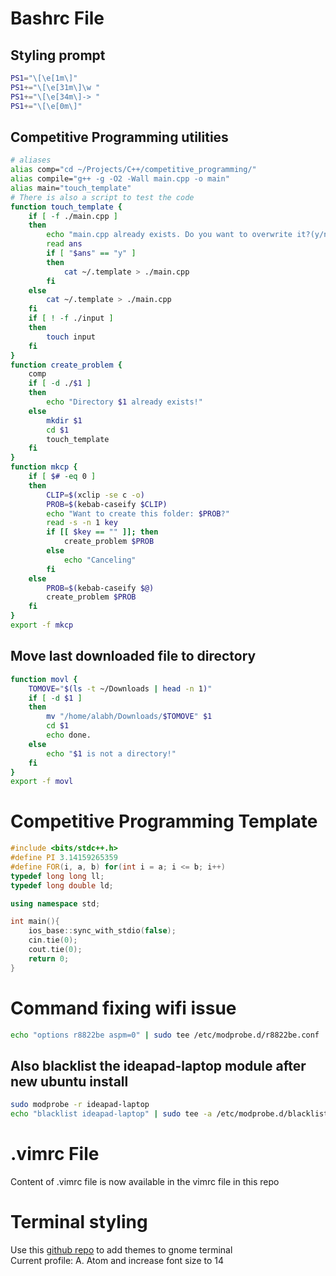 # Bashrc File
## Styling prompt
```bash
PS1="\[\e[1m\]"
PS1+="\[\e[31m\]\w "
PS1+="\[\e[34m\]-> "
PS1+="\[\e[0m\]"
```
## Competitive Programming utilities
```bash
# aliases
alias comp="cd ~/Projects/C++/competitive_programming/"
alias compile="g++ -g -O2 -Wall main.cpp -o main"
alias main="touch_template"
# There is also a script to test the code 
function touch_template {
	if [ -f ./main.cpp ]
	then
		echo "main.cpp already exists. Do you want to overwrite it?(y/n)"
		read ans
		if [ "$ans" == "y" ]
		then
			cat ~/.template > ./main.cpp
		fi
	else
		cat ~/.template > ./main.cpp
	fi
	if [ ! -f ./input ]
	then
		touch input
	fi
}
function create_problem {
	comp
	if [ -d ./$1 ]
	then
		echo "Directory $1 already exists!"
	else
		mkdir $1
		cd $1
		touch_template
	fi
}
function mkcp {
	if [ $# -eq 0 ]
	then
		CLIP=$(xclip -se c -o)
		PROB=$(kebab-caseify $CLIP)
		echo "Want to create this folder: $PROB?"
		read -s -n 1 key
		if [[ $key == "" ]]; then
			create_problem $PROB
		else
			echo "Canceling"
		fi
	else
		PROB=$(kebab-caseify $@)
		create_problem $PROB
	fi
}
export -f mkcp
```
## Move last downloaded file to directory
```bash
function movl {
	TOMOVE="$(ls -t ~/Downloads | head -n 1)"
	if [ -d $1 ]
	then
		mv "/home/alabh/Downloads/$TOMOVE" $1
		cd $1
		echo done.
	else
		echo "$1 is not a directory!"
	fi
}
export -f movl
```

# Competitive Programming Template
```c++
#include <bits/stdc++.h>
#define PI 3.14159265359
#define FOR(i, a, b) for(int i = a; i <= b; i++)
typedef long long ll;
typedef long double ld;

using namespace std;

int main(){
    ios_base::sync_with_stdio(false);
    cin.tie(0);
    cout.tie(0);
    return 0;
}
```
# Command fixing wifi issue
```bash
echo "options r8822be aspm=0" | sudo tee /etc/modprobe.d/r8822be.conf
```

## Also blacklist the ideapad-laptop module after new ubuntu install
```bash
sudo modprobe -r ideapad-laptop
echo "blacklist ideapad-laptop" | sudo tee -a /etc/modprobe.d/blacklist.conf
```

# .vimrc File
Content of .vimrc file is now available in the vimrc file in this repo

# Terminal styling
Use this [github repo](https://github.com/Mayccoll/Gogh) to add themes to gnome terminal <br />
Current profile: A. Atom and increase font size to 14
